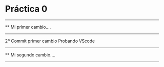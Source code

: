 # Práctica 0


***********************
**  Mi primer cambio....
*************************


2º Commit
primer cambio
Probando VScode

***********************
**  Mi segundo cambio....
*************************